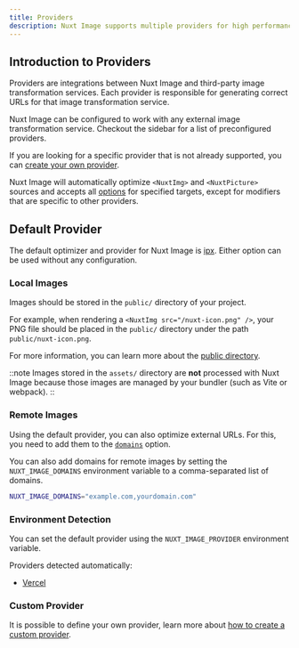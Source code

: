```yaml
---
title: Providers
description: Nuxt Image supports multiple providers for high performance.
---
```


## Introduction to Providers

Providers are integrations between Nuxt Image and third-party image transformation services. Each provider is responsible for generating correct URLs for that image transformation service.

Nuxt Image can be configured to work with any external image transformation service. Checkout the sidebar for a list of preconfigured providers.

If you are looking for a specific provider that is not already supported, you can [create your own provider](/advanced/custom-provider).

Nuxt Image will automatically optimize `<NuxtImg>` and `<NuxtPicture>` sources and accepts all [options](/get-started/configuration) for specified targets, except for modifiers that are specific to other providers.

## Default Provider

The default optimizer and provider for Nuxt Image is [ipx](/providers/ipx). Either option can be used without any configuration.

### Local Images

Images should be stored in the `public/` directory of your project.

For example, when rendering a `<NuxtImg src="/nuxt-icon.png" />`, your PNG file should be placed in the `public/` directory under the path `public/nuxt-icon.png`.

For more information, you can learn more about the [public directory](https://nuxt.com/docs/guide/directory-structure/public).

::note
Images stored in the `assets/` directory are **not** processed with Nuxt Image because those images are managed by your bundler (such as Vite or webpack).
::

### Remote Images

Using the default provider, you can also optimize external URLs. For this, you need to add them to the [`domains`](/get-started/configuration#domains) option.

You can also add domains for remote images by setting the `NUXT_IMAGE_DOMAINS` environment variable to a comma-separated list of domains.

```bash
NUXT_IMAGE_DOMAINS="example.com,yourdomain.com"
```

### Environment Detection

You can set the default provider using the `NUXT_IMAGE_PROVIDER` environment variable.

Providers detected automatically:

- [Vercel](/providers/vercel)

### Custom Provider

It is possible to define your own provider, learn more about [how to create a custom provider](/advanced/custom-provider).
